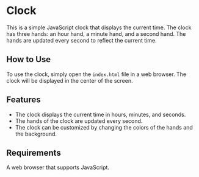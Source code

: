 <h1>Clock</h1>

<p>This is a simple JavaScript clock that displays the current time. The clock has three hands: an hour hand, a minute hand, and a second hand. The hands are updated every second to reflect the current time.</p>

<h2>How to Use</h2>

<p>To use the clock, simply open the <code>index.html</code> file in a web browser. The clock will be displayed in the center of the screen.</p>

<h2>Features</h2>

<ul>
  <li>The clock displays the current time in hours, minutes, and seconds.</li>
  <li>The hands of the clock are updated every second.</li>
  <li>The clock can be customized by changing the colors of the hands and the background.</li>
</ul>

<h2>Requirements</h2>

<p>A web browser that supports JavaScript.</p>
